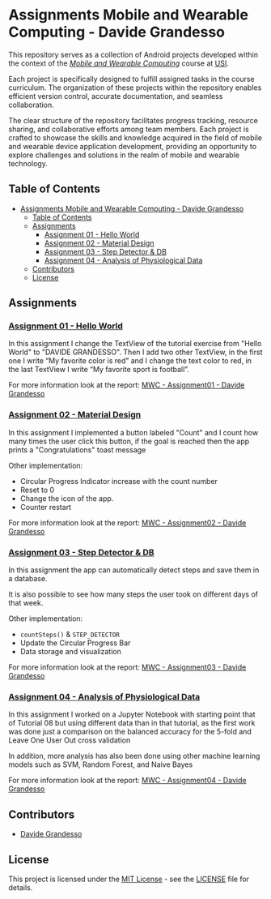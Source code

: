 # Assignments Mobile and Wearable Computing - Davide Grandesso

This repository serves as a collection of Android projects developed within the context of the [*Mobile and Wearable Computing*][MWC] course at [USI](https://www.usi.ch).

Each project is specifically designed to fulfill assigned tasks in the course curriculum. The organization of these projects within the repository enables efficient version control, accurate documentation, and seamless collaboration.

The clear structure of the repository facilitates progress tracking, resource sharing, and collaborative efforts among team members. Each project is crafted to showcase the skills and knowledge acquired in the field of mobile and wearable device application development, providing an opportunity to explore challenges and solutions in the realm of mobile and wearable technology.

## Table of Contents

- [Assignments Mobile and Wearable Computing - Davide Grandesso](#assignments-mobile-and-wearable-computing---davide-grandesso)
  - [Table of Contents](#table-of-contents)
  - [Assignments](#assignments)
    - [Assignment 01 - Hello World](#assignment-01---hello-world)
    - [Assignment 02 - Material Design](#assignment-02---material-design)
    - [Assignment 03 - Step Detector \& DB](#assignment-03---step-detector--db)
    - [Assignment 04 - Analysis of Physiological Data](#assignment-04---analysis-of-physiological-data)
  - [Contributors](#contributors)
  - [License](#license)

## Assignments

### [Assignment 01 - Hello World](/Assignment01/)

In this assignment I change the TextView of the tutorial exercise from "Hello World" to "DAVIDE GRANDESSO". Then I add two other TextView, in the first one I write “My favorite color is red” and I change the text color to red, in the last TextView I write “My favorite sport is football”.

For more information look at the report: [MWC - Assignment01 - Davide Grandesso](MWC%20-%20Assignment01%20-%20Davide%20Grandesso.pdf)

### [Assignment 02 - Material Design](/Assignment02/)

In this assignment I implemented a button labeled "Count" and I count how many times the user click this button, if the goal is reached then the app prints a "Congratulations" toast message

Other implementation:

- Circular Progress Indicator increase with the count number
- Reset to 0
- Change the icon of the app.
- Counter restart

For more information look at the report: [MWC - Assignment02 - Davide Grandesso](MWC%20-%20Assignment02%20-%20Davide%20Grandesso.pdf)

### [Assignment 03 - Step Detector & DB](/Assignment03/)

In this assignment the app can automatically detect steps and save them in a database.

It is also possible to see how many steps the user took on different days of that week.

Other implementation:

- `countSteps()` & `STEP_DETECTOR`
- Update the Circular Progress Bar
- Data storage and visualization

For more information look at the report: [MWC - Assignment03 - Davide Grandesso](MWC%20-%20Assignment03%20-%20Davide%20Grandesso.pdf)

### [Assignment 04 - Analysis of Physiological Data](/Assignment04/)

In this assignment I worked on a Jupyter Notebook with starting point that of Tutorial 08 but using different data than in that tutorial, as the first work was done just a comparison on the balanced accuracy for the 5-fold and Leave One User Out cross validation

In addition, more analysis has also been done using other machine learning models such as SVM, Random Forest, and Naive Bayes

For more information look at the report: [MWC - Assignment04 - Davide Grandesso](MWC%20-%20Assignment04%20-%20Davide%20Grandesso.pdf)

## Contributors

- [Davide Grandesso](mailto:davide.grandesso@usi.ch)

## License

This project is licensed under the [MIT License](LICENSE) - see the [LICENSE](LICENSE) file for details.

[MWC]: https://search.usi.ch/it/corsi/35268083/mobile-and-wearable-computing
